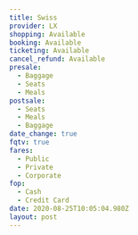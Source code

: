```yaml
---
title: Swiss
provider: LX
shopping: Available
booking: Available
ticketing: Available
cancel_refund: Available
presale:
  - Baggage
  - Seats
  - Meals
postsale:
  - Seats
  - Meals
  - Baggage
date_change: true
fqtv: true
fares:
  - Public
  - Private
  - Corporate
fop:
  - Cash
  - Credit Card
date: 2020-08-25T10:05:04.980Z
layout: post
---
```

